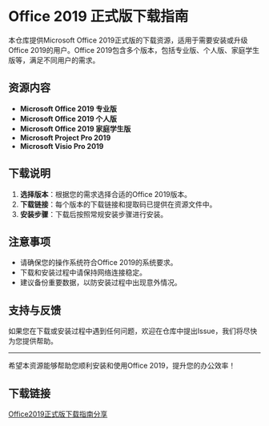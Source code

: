 # Office 2019 正式版下载指南

本仓库提供Microsoft Office 2019正式版的下载资源，适用于需要安装或升级Office 2019的用户。Office 2019包含多个版本，包括专业版、个人版、家庭学生版等，满足不同用户的需求。

## 资源内容

- **Microsoft Office 2019 专业版**
- **Microsoft Office 2019 个人版**
- **Microsoft Office 2019 家庭学生版**
- **Microsoft Project Pro 2019**
- **Microsoft Visio Pro 2019**

## 下载说明

1. **选择版本**：根据您的需求选择合适的Office 2019版本。
2. **下载链接**：每个版本的下载链接和提取码已提供在资源文件中。
3. **安装步骤**：下载后按照常规安装步骤进行安装。

## 注意事项

- 请确保您的操作系统符合Office 2019的系统要求。
- 下载和安装过程中请保持网络连接稳定。
- 建议备份重要数据，以防安装过程中出现意外情况。

## 支持与反馈

如果您在下载或安装过程中遇到任何问题，欢迎在仓库中提出Issue，我们将尽快为您提供帮助。

---

希望本资源能够帮助您顺利安装和使用Office 2019，提升您的办公效率！

## 下载链接

[Office2019正式版下载指南分享](https://pan.quark.cn/s/8aaae7fd9036)
